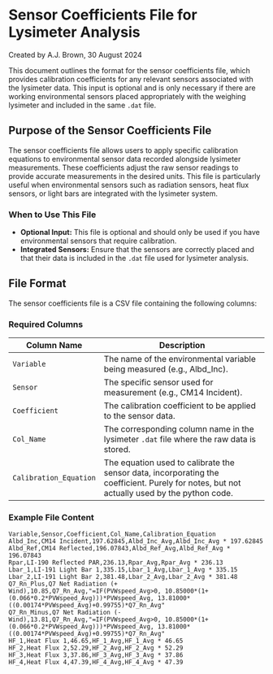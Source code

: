 # Sensor Coefficients File for Lysimeter Analysis
Created by A.J. Brown, 30 August 2024

This document outlines the format for the sensor coefficients file, which provides calibration coefficients for any relevant sensors associated with the lysimeter data. This input is optional and is only necessary if there are working environmental sensors placed appropriately with the weighing lysimeter and included in the same `.dat` file.

## Purpose of the Sensor Coefficients File

The sensor coefficients file allows users to apply specific calibration equations to environmental sensor data recorded alongside lysimeter measurements. These coefficients adjust the raw sensor readings to provide accurate measurements in the desired units. This file is particularly useful when environmental sensors such as radiation sensors, heat flux sensors, or light bars are integrated with the lysimeter system.

### When to Use This File

- **Optional Input:** This file is optional and should only be used if you have environmental sensors that require calibration. 
- **Integrated Sensors:** Ensure that the sensors are correctly placed and that their data is included in the `.dat` file used for lysimeter analysis.

## File Format

The sensor coefficients file is a CSV file containing the following columns:

### Required Columns

| Column Name            | Description                                                                 |
|------------------------|-----------------------------------------------------------------------------|
| `Variable`             | The name of the environmental variable being measured (e.g., Albd_Inc).     |
| `Sensor`               | The specific sensor used for measurement (e.g., CM14 Incident).             |
| `Coefficient`          | The calibration coefficient to be applied to the sensor data.               |
| `Col_Name`             | The corresponding column name in the lysimeter `.dat` file where the raw data is stored. |
| `Calibration_Equation` | The equation used to calibrate the sensor data, incorporating the coefficient. Purely for notes, but not actually used by the python code. |

### Example File Content

```plaintext
Variable,Sensor,Coefficient,Col_Name,Calibration_Equation
Albd_Inc,CM14 Incident,197.62845,Albd_Inc_Avg,Albd_Inc_Avg * 197.62845
Albd_Ref,CM14 Reflected,196.07843,Albd_Ref_Avg,Albd_Ref_Avg * 196.07843
Rpar,LI-190 Reflected PAR,236.13,Rpar_Avg,Rpar_Avg * 236.13
Lbar_1,LI-191 Light Bar 1,335.15,Lbar_1_Avg,Lbar_1_Avg * 335.15
Lbar_2,LI-191 Light Bar 2,381.48,Lbar_2_Avg,Lbar_2_Avg * 381.48
Q7_Rn_Plus,Q7 Net Radiation (+ Wind),10.85,Q7_Rn_Avg,"=IF(PVWspeed_Avg>0, 10.85000*(1+(0.066*0.2*PVWspeed_Avg)))*PVWspeed_Avg, 13.81000*((0.00174*PVWspeed_Avg)+0.99755)*Q7_Rn_Avg"
Q7_Rn_Minus,Q7 Net Radiation (- Wind),13.81,Q7_Rn_Avg,"=IF(PVWspeed_Avg>0, 10.85000*(1+(0.066*0.2*PVWspeed_Avg)))*PVWspeed_Avg, 13.81000*((0.00174*PVWspeed_Avg)+0.99755)*Q7_Rn_Avg"
HF_1,Heat Flux 1,46.65,HF_1_Avg,HF_1_Avg * 46.65
HF_2,Heat Flux 2,52.29,HF_2_Avg,HF_2_Avg * 52.29
HF_3,Heat Flux 3,37.86,HF_3_Avg,HF_3_Avg * 37.86
HF_4,Heat Flux 4,47.39,HF_4_Avg,HF_4_Avg * 47.39
